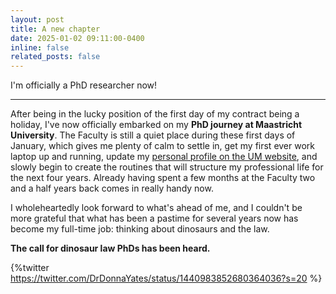 ```yaml
---
layout: post
title: A new chapter
date: 2025-01-02 09:11:00-0400
inline: false
related_posts: false
---
```


I'm officially a PhD researcher now!

---
After being in the lucky position of the first day of my contract being a holiday, I've now officially embarked on my **PhD journey at Maastricht University**. The Faculty is still a quiet place during these first days of January, which gives me plenty of calm to settle in, get my first ever work laptop up and running, update my [personal profile on the UM website](https://www.maastrichtuniversity.nl/pp-stewens), and slowly begin to create the routines that will structure my professional life for the next four years. Already having spent a few months at the Faculty two and a half years back comes in really handy now.

I wholeheartedly look forward to what's ahead of me, and I couldn't be more grateful that what has been a pastime for several years now has become my full-time job: thinking about dinosaurs and the law. 

**The call for dinosaur law PhDs has been heard.**

{%twitter https://twitter.com/DrDonnaYates/status/1440983852680364036?s=20 %}